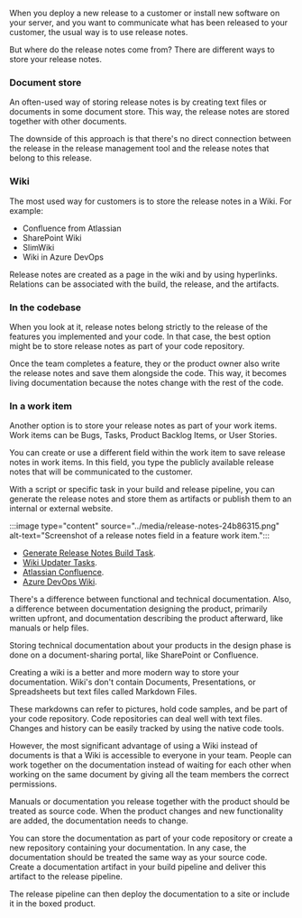 When you deploy a new release to a customer or install new software on your server, and you want to communicate what has been released to your customer, the usual way is to use release notes.

But where do the release notes come from? There are different ways to store your release notes.

### Document store

An often-used way of storing release notes is by creating text files or documents in some document store. This way, the release notes are stored together with other documents.

The downside of this approach is that there's no direct connection between the release in the release management tool and the release notes that belong to this release.

### Wiki

The most used way for customers is to store the release notes in a Wiki. For example:

 -  Confluence from Atlassian
 -  SharePoint Wiki
 -  SlimWiki
 -  Wiki in Azure DevOps

Release notes are created as a page in the wiki and by using hyperlinks. Relations can be associated with the build, the release, and the artifacts.

### In the codebase

When you look at it, release notes belong strictly to the release of the features you implemented and your code. In that case, the best option might be to store release notes as part of your code repository.

Once the team completes a feature, they or the product owner also write the release notes and save them alongside the code. This way, it becomes living documentation because the notes change with the rest of the code.

### In a work item

Another option is to store your release notes as part of your work items. Work items can be Bugs, Tasks, Product Backlog Items, or User Stories.

You can create or use a different field within the work item to save release notes in work items. In this field, you type the publicly available release notes that will be communicated to the customer.

With a script or specific task in your build and release pipeline, you can generate the release notes and store them as artifacts or publish them to an internal or external website.

:::image type="content" source="../media/release-notes-24b86315.png" alt-text="Screenshot of a release notes field in a feature work item.":::


 -  [Generate Release Notes Build Task](https://marketplace.visualstudio.com/items?itemName=richardfennellBM.BM-VSTS-XplatGenerateReleaseNotes).
 -  [Wiki Updater Tasks](https://marketplace.visualstudio.com/items?itemName=richardfennellBM.BM-VSTS-WIKIUpdater-Tasks).
 -  [Atlassian Confluence](https://www.atlassian.com/software/confluence).
 -  [Azure DevOps Wiki](https://azure.microsoft.com/services/devops/wiki/).

There's a difference between functional and technical documentation. Also, a difference between documentation designing the product, primarily written upfront, and documentation describing the product afterward, like manuals or help files.

Storing technical documentation about your products in the design phase is done on a document-sharing portal, like SharePoint or Confluence.

Creating a wiki is a better and more modern way to store your documentation. Wiki's don't contain Documents, Presentations, or Spreadsheets but text files called Markdown Files.

These markdowns can refer to pictures, hold code samples, and be part of your code repository. Code repositories can deal well with text files. Changes and history can be easily tracked by using the native code tools.

However, the most significant advantage of using a Wiki instead of documents is that a Wiki is accessible to everyone in your team. People can work together on the documentation instead of waiting for each other when working on the same document by giving all the team members the correct permissions.

Manuals or documentation you release together with the product should be treated as source code. When the product changes and new functionality are added, the documentation needs to change.

You can store the documentation as part of your code repository or create a new repository containing your documentation. In any case, the documentation should be treated the same way as your source code. Create a documentation artifact in your build pipeline and deliver this artifact to the release pipeline.

The release pipeline can then deploy the documentation to a site or include it in the boxed product.
